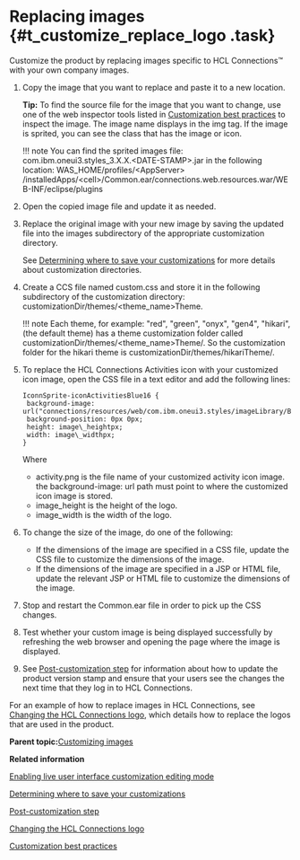 # Replacing images {#t_customize_replace_logo .task}

Customize the product by replacing images specific to HCL Connections™ with your own company images.

1.  Copy the image that you want to replace and paste it to a new location.

    **Tip:** To find the source file for the image that you want to change, use one of the web inspector tools listed in [Customization best practices](c_customize_best_practices.md) to inspect the image. The image name displays in the img tag. If the image is sprited, you can see the class that has the image or icon.

    !!! note
    You can find the sprited images file: com.ibm.oneui3.styles\_3.X.X.<DATE-STAMP\>.jar in the following location: WAS\_HOME/profiles/<AppServer\> /installedApps/<cell\>/Common.ear/connections.web.resources.war/WEB-INF/eclipse/plugins

2.  Open the copied image file and update it as needed.

3.  Replace the original image with your new image by saving the updated file into the images subdirectory of the appropriate customization directory.

    See [Determining where to save your customizations](t_customize_find_custom_directory.md) for more details about customization directories.

4.  Create a CCS file named custom.css and store it in the following subdirectory of the customization directory: customizationDir/themes/<theme\_name\>Theme.

    !!! note
    Each theme, for example: "red", "green", "onyx", "gen4", "hikari", \(the default theme\) has a theme customization folder called customizationDir/themes/<theme\_name\>Theme/. So the customization folder for the hikari theme is customizationDir/themes/hikariTheme/.

5.  To replace the HCL Connections Activities icon with your customized icon image, open the CSS file in a text editor and add the following lines:

    ```
    IconnSprite-iconActivitiesBlue16 {
     background-image: url("connections/resources/web/com.ibm.oneui3.styles/imageLibrary/Branding/Logos/activity.png");
     background-position: 0px 0px;
     height: image\_heightpx;
     width: image\_widthpx;
    }
    ```

    Where

    -   activity.png is the file name of your customized activity icon image. the background-image: url path must point to where the customized icon image is stored.
    -   image\_height is the height of the logo.
    -   image\_width is the width of the logo.
6.  To change the size of the image, do one of the following:

    -   If the dimensions of the image are specified in a CSS file, update the CSS file to customize the dimensions of the image.
    -   If the dimensions of the image are specified in a JSP or HTML file, update the relevant JSP or HTML file to customize the dimensions of the image.
7.  Stop and restart the Common.ear file in order to pick up the CSS changes.

8.  Test whether your custom image is being displayed successfully by refreshing the web browser and opening the page where the image is displayed.

9.  See [Post-customization step](t_admin_common_customize_postreq.md) for information about how to update the product version stamp and ensure that your users see the changes the next time that they log in to HCL Connections.


For an example of how to replace images in HCL Connections, see [Changing the HCL Connections logo](t_customize_change_logo.md), which details how to replace the logos that are used in the product.

**Parent topic:**[Customizing images](../customize/c_customize_images.md)

**Related information**  


[Enabling live user interface customization editing mode](../customize/t_customize_enable_custom_debugging.md)

[Determining where to save your customizations](../customize/t_customize_find_custom_directory.md)

[Post-customization step](../customize/t_admin_common_customize_postreq.md)

[Changing the HCL Connections logo](../customize/t_customize_change_logo.md)

[Customization best practices](../customize/c_customize_best_practices.md)

